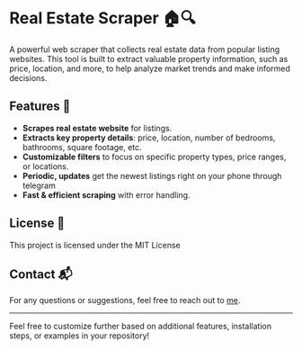 # Real Estate Scraper 🏠🔍

A powerful web scraper that collects real estate data from popular listing websites. This tool is built to extract valuable property information, such as price, location, and more, to help analyze market trends and make informed decisions.

## Features 🌟

- **Scrapes real estate website** for listings.
- **Extracts key property details**: price, location, number of bedrooms, bathrooms, square footage, etc.
- **Customizable filters** to focus on specific property types, price ranges, or locations.
- **Periodic, updates** get the newest listings right on your phone through telegram
- **Fast & efficient scraping** with error handling.

## License 📜

This project is licensed under the MIT License

## Contact 📬

For any questions or suggestions, feel free to reach out to [me](https://github.com/Seifeldin-Sabry).

---

Feel free to customize further based on additional features, installation steps, or examples in your repository!